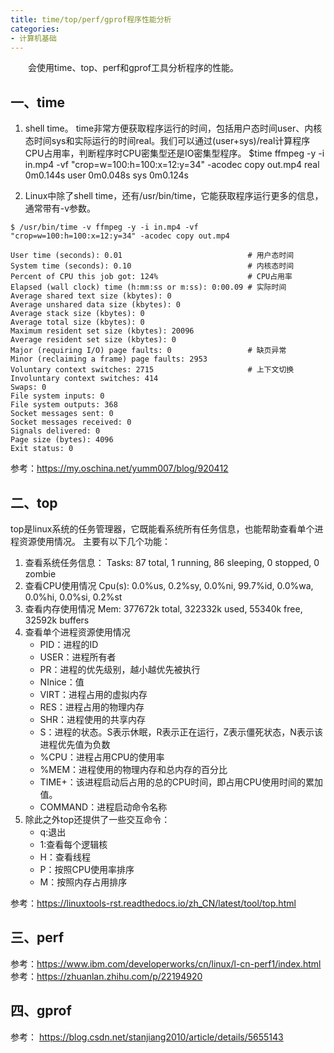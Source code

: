 ```yaml
---
title: time/top/perf/gprof程序性能分析
categories:
- 计算机基础
---
```



　　会使用time、top、perf和gprof工具分析程序的性能。


## 一、time
1. shell time。 time非常方便获取程序运行的时间，包括用户态时间user、内核态时间sys和实际运行的时间real。我们可以通过(user+sys)/real计算程序CPU占用率，判断程序时CPU密集型还是IO密集型程序。
$time ffmpeg -y -i in.mp4 -vf "crop=w=100:h=100:x=12:y=34" -acodec copy out.mp4
real	0m0.144s
user	0m0.048s
sys	    0m0.124s

2. Linux中除了shell time，还有/usr/bin/time，它能获取程序运行更多的信息，通常带有-v参数。
```
$ /usr/bin/time -v ffmpeg -y -i in.mp4 -vf "crop=w=100:h=100:x=12:y=34" -acodec copy out.mp4

User time (seconds): 0.01                            # 用户态时间
System time (seconds): 0.10                          # 内核态时间
Percent of CPU this job got: 124%                    # CPU占用率
Elapsed (wall clock) time (h:mm:ss or m:ss): 0:00.09 # 实际时间
Average shared text size (kbytes): 0
Average unshared data size (kbytes): 0
Average stack size (kbytes): 0
Average total size (kbytes): 0
Maximum resident set size (kbytes): 20096
Average resident set size (kbytes): 0
Major (requiring I/O) page faults: 0                 # 缺页异常 
Minor (reclaiming a frame) page faults: 2953
Voluntary context switches: 2715                     # 上下文切换
Involuntary context switches: 414
Swaps: 0
File system inputs: 0
File system outputs: 368
Socket messages sent: 0
Socket messages received: 0
Signals delivered: 0
Page size (bytes): 4096
Exit status: 0
```

参考：https://my.oschina.net/yumm007/blog/920412

## 二、top
top是linux系统的任务管理器，它既能看系统所有任务信息，也能帮助查看单个进程资源使用情况。
主要有以下几个功能：
1. 查看系统任务信息：
 Tasks:  87 total,   1 running,  86 sleeping,   0 stopped,   0 zombie
2. 查看CPU使用情况
 Cpu(s):  0.0%us,  0.2%sy,  0.0%ni, 99.7%id,  0.0%wa,  0.0%hi,  0.0%si,  0.2%st
3. 查看内存使用情况
 Mem:    377672k total,   322332k used,    55340k free,    32592k buffers
4. 查看单个进程资源使用情况 
	- PID：进程的ID
	- USER：进程所有者
	- PR：进程的优先级别，越小越优先被执行
	- NInice：值
	- VIRT：进程占用的虚拟内存
	- RES：进程占用的物理内存
	- SHR：进程使用的共享内存
	- S：进程的状态。S表示休眠，R表示正在运行，Z表示僵死状态，N表示该进程优先值为负数
	- %CPU：进程占用CPU的使用率
	- %MEM：进程使用的物理内存和总内存的百分比
	- TIME+：该进程启动后占用的总的CPU时间，即占用CPU使用时间的累加值。
	- COMMAND：进程启动命令名称
5. 除此之外top还提供了一些交互命令：
	- q:退出
	- 1:查看每个逻辑核
	- H：查看线程
	- P：按照CPU使用率排序
	- M：按照内存占用排序

参考：https://linuxtools-rst.readthedocs.io/zh_CN/latest/tool/top.html


## 三、perf
参考：https://www.ibm.com/developerworks/cn/linux/l-cn-perf1/index.html
参考：https://zhuanlan.zhihu.com/p/22194920



## 四、gprof
参考： https://blog.csdn.net/stanjiang2010/article/details/5655143